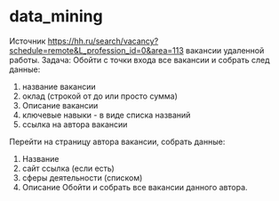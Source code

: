 # data_mining
Источник https://hh.ru/search/vacancy?schedule=remote&L_profession_id=0&area=113
вакансии удаленной работы.
Задача: Обойти с точки входа все вакансии и собрать след данные:
1. название вакансии
2. оклад (строкой от до или просто сумма)
3. Описание вакансии
4. ключевые навыки - в виде списка названий
5. ссылка на автора вакансии

Перейти на страницу автора вакансии,
собрать данные:
1. Название
2. сайт ссылка (если есть)
3. сферы деятельности (списком)
4. Описание
Обойти и собрать все вакансии данного автора. 